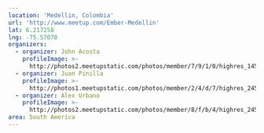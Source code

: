 ```yaml
---
location: 'Medellin, Colombia'
url: 'http://www.meetup.com/Ember-Medellin'
lat: 6.217258
lng: -75.57078
organizers:
  - organizer: John Acosta
    profileImage: >-
      http://photos2.meetupstatic.com/photos/member/7/9/1/0/highres_145470992.jpeg
  - organizer: Juan Pinilla
    profileImage: >-
      http://photos1.meetupstatic.com/photos/member/2/4/d/7/highres_245409431.jpeg
  - organizer: Alex Urbano
    profileImage: >-
      http://photos2.meetupstatic.com/photos/member/8/f/b/4/highres_245196788.jpeg
area: South America
---
```

